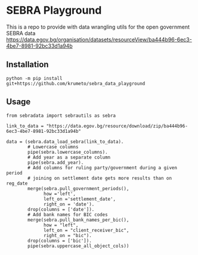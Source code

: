 # SEBRA Playground
This is a repo to provide with data wrangling utils for the open government SEBRA data https://data.egov.bg/organisation/datasets/resourceView/ba444b96-6ec3-4be7-8981-92bc33d1a94b

## Installation

`python -m pip install git+https://github.com/krumeto/sebra_data_playground`

## Usage

```
from sebradata import sebrautils as sebra

link_to_data = "https://data.egov.bg/resource/download/zip/ba444b96-6ec3-4be7-8981-92bc33d1a94b"

data = (sebra.data_load_sebra(link_to_data).
        # Lowercase columns
        pipe(sebra.lowercase_columns).
        # Add year as a separate column
        pipe(sebra.add_year).
        # Add columns for ruling party/government during a given period
        # joining on settlement date gets more results than on reg_date
        merge(sebra.pull_government_periods(), 
              how ='left',
              left_on ='settlement_date',
              right_on = 'date').
        drop(columns = ['date']).
        # Add bank names for BIC codes
        merge(sebra.pull_bank_names_per_bic(),
              how = "left",
              left_on = "client_receiver_bic",
              right_on = "bic").
        drop(columns = ['bic']).
        pipe(sebra.uppercase_all_object_cols))
```

